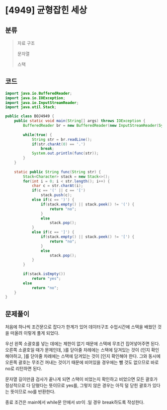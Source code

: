 # [4949] 균형잡힌 세상

## 분류
> 자료 구조
>
> 문자열
>
> 스택

## 코드
```java
import java.io.BufferedReader;
import java.io.IOException;
import java.io.InputStreamReader;
import java.util.Stack;

public class BOJ4949 {
	public static void main(String[] args) throws IOException {
		BufferedReader br = new BufferedReader(new InputStreamReader(System.in));
		
		while(true) {
			String str = br.readLine();
			if(str.charAt(0) == '.')
				break;
			System.out.println(func(str));		
		}
	}
	
	static public String func(String str) {	
		Stack<Character> stack = new Stack<>();
		for(int i = 0; i < str.length(); i++) {
			char c = str.charAt(i);
			if(c == '(' || c == '[')
				stack.push(c);
			else if(c == ')') {
				if(stack.empty() || stack.peek() != '(') {
					return "no";
				}		
				else
					stack.pop();
			}
			else if(c == ']') {
				if(stack.empty() || stack.peek() != '[') {
					return "no";
				}
				else
					stack.pop();
			}	
		}
		
		if(stack.isEmpty())
			return "yes";
		else
			return "no";
	}
}
```

## 문제풀이

처음에 하나씩 조건문으로 잡다가 한계가 있어 데이터구조 수업시간에 스택을 배웠던 것을 떠올려 이렇게 풀게 되었다. 

우선 왼쪽 소괄호를 넣는 데에는 제한이 없기 때문에 스택에 무조건 집어넣어주면 된다. 오른쪽 소괄호일 때가 문제인데, )를 닫아줄 차례에는 스택에 담겨있는 것이 (인지 확인해야하고, ]를 닫아줄 차례에는 스택에 담겨있는 것이 [인지 확인해야 한다. 그와 동시에 오른쪽 괄호는 무조건 꺼내는 것이기 때문에 비어있을 경우에는 뺄 것도 없으므로 바로 no로 리턴하면 된다.

문자열 길이만큼 검사가 끝나게 되면 스택이 비었는지 확인하고 비었으면 모든 괄호가 정상적으로 다 닫혔다는 뜻이므로 yes를, 그렇지 않은 경우는 아직 덜 닫힌 괄호가 있다는 뜻이므로 no를 반환한다. 

종료 조건은 main에서 while문 안에서 str이 .일 경우 break하도록 작성한다.